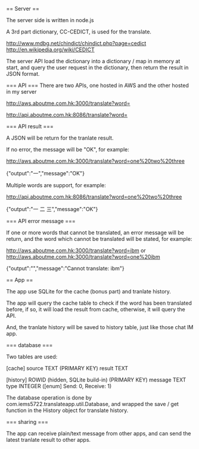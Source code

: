 == Server ==

The server side is written in node.js

A 3rd part dictionary, CC-CEDICT, is used for the translate.

http://www.mdbg.net/chindict/chindict.php?page=cedict
http://en.wikipedia.org/wiki/CEDICT

The server API load the dictionary into a dictionary / map in memory at start,
and query the user request in the dictionary, then return the result in JSON format.

=== API ===
There are two APIs, one hosted in AWS and the other hosted in my server

http://aws.aboutme.com.hk:3000/translate?word=

http://api.aboutme.com.hk:8086/translate?word=

=== API result ===

A JSON will be return for the tranlate result.

If no error, the message will be "OK", for example:

http://aws.aboutme.com.hk:3000/translate?word=one%20two%20three

{"output":"一","message":"OK"}

Multiple words are support, for example:

http://api.aboutme.com.hk:8086/translate?word=one%20two%20three

{"output":"一 二 三","message":"OK"}

=== API error message ===

If one or more words that cannot be translated, an error message will be return,
and the word which cannot be translated will be stated, for example:

http://aws.aboutme.com.hk:3000/translate?word=ibm
or
http://aws.aboutme.com.hk:3000/translate?word=one%20ibm

{"output":"","message":"Cannot translate: ibm"}

== App ==

The app use SQLite for the cache (bonus part) and tranlate history.

The app will query the cache table to check if the word has been translated before,
if so, it will load the result from cache, otherwise, it will query the API.

And, the tranlate history will be saved to history table, just like those chat IM app.

=== database ===

Two tables are used:

[cache]
source TEXT (PRIMARY KEY)
result TEXT

[history]
ROWID (hidden, SQLite build-in) (PRIMARY KEY)
message TEXT
type INTEGER ([enum] Send: 0, Receive: 1)

The database operation is done by com.iems5722.translateapp.util.Database,
and wrapped the save / get function in the History object for translate history.

=== sharing ===

The app can receive plain/text message from other apps,
and can send the latest tranlate result to other apps.